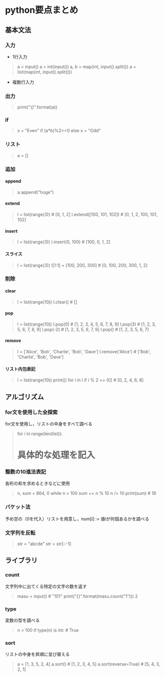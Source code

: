 # python要点まとめ
## 基本文法
### 入力
* 1行入力
> a = input()
> a = int(input())
> a, b = map(int, input().split())
> a = list(map(int, input().split()))
* 複数行入力
### 出力
> print("{}".format(a))
### if
> x = "Even" if (a*b)%2==0 else x = "Odd"
### リスト
> a = []
### 追加
#### append
> a.append("hoge")

#### extend
> l = list(range(3)) # [0, 1, 2]
> l.extend([100, 101, 102]) # [0, 1, 2, 100, 101, 102]

#### insert
> l = list(range(3))
> l.insert(0, 100) # [100, 0, 1, 2]

#### スライス
> l = list(range(3))
> l[1:1] = [100, 200, 300] # [0, 100, 200, 300, 1, 2]

### 削除
#### clear
> l = list(range(10))
> l.clear() # []

#### pop
> l = list(range(10))
> l.pop(0) # [1, 2, 3, 4, 5, 6, 7, 8, 9]
> l.pop(3) # [1, 2, 3, 5, 6, 7, 8, 9]
> l.pop(-2) # [1, 2, 3, 5, 6, 7, 9]
> l.pop() # [1, 2, 3, 5, 6, 7]

#### remove
> l = ['Alice', 'Bob', 'Charlie', 'Bob', 'Dave']
> l.remove('Alice') # ['Bob', 'Charlie', 'Bob', 'Dave']

#### リスト内包表記
> l = list(range(10))
> print([i for i in l if i % 2 == 0]) # [0, 2, 4, 6, 8]

## アルゴリズム
### for文を使用した全探索
for文を使用し，リストの中身をすべて調べる
> for i in range(len(list)):
>   # 具体的な処理を記入

### 整数の10進法表記
各桁の和を求めるときなどに使用
> n, sum = 864, 0
> while n > 100
>   sum += n % 10
>   n /= 10
> print(sum) # 18

### バケット法
予め空の（0を代入）リストを用意し，num[i] := 値iが何個あるかを調べる

### 文字列を反転
> str = "abcde"
> str = str[::-1]


## ライブラリ
### count
文字列中に出てくる特定の文字の数を返す
> masu = input() # "101"
> print("{}".format(masu.count("1")))
> 2

### type
変数の型を調べる
> n = 100
> if type(n) is int: # True

### sort
リストの中身を昇順に並び替える
> a = [1, 3, 5, 2, 4]
> a.sort() # [1, 2, 3, 4, 5]
> a.sort(reverse=True) # [5, 4, 3, 2, 1]